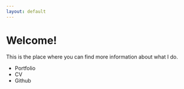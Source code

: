 ```yaml
---
layout: default
---
```


# Welcome!
This is the place where you can find more information about what I do.
- Portfolio
- CV
- Github

